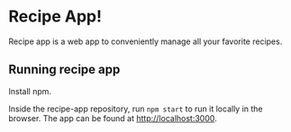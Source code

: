 
# Recipe App!

Recipe app is a web app to conveniently manage all your favorite recipes.  

## Running recipe app

Install npm.

Inside the recipe-app repository, run `npm start` to run it locally in the browser. The app can be found at [http://localhost:3000](http://localhost:3000).
